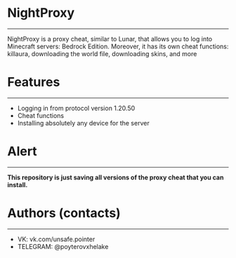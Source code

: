 # NightProxy
---
NightProxy is a proxy cheat, similar to Lunar, that allows you to log into Minecraft servers: Bedrock Edition. Moreover, it has its own cheat functions: killaura, downloading the world file, downloading skins, and more
# Features
---
* Logging in from protocol version 1.20.50
* Cheat functions
* Installing absolutely any device for the server
# Alert
---
**This repository is just saving all versions of the proxy cheat that you can install.**
# Authors (contacts)
---
* VK: vk.com/unsafe.pointer
* TELEGRAM: @poyterovxhelake
